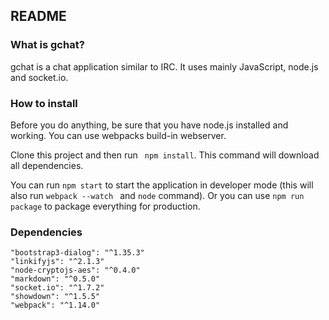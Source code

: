 ## README

### What is gchat?
gchat is a chat application similar to IRC. It uses mainly JavaScript, node.js and socket.io.

### How to install
Before you do anything, be sure that you have node.js installed and working. You can use webpacks build-in webserver.


Clone this project and then run ``` npm install```. This command will download all dependencies. 
 
 You can run ```npm start``` to start the application in developer mode (this will also run ```webpack --watch ``` and ``` node ``` command).
  Or you can use ```npm run package``` to package everything for  production. 
  
### Dependencies

    "bootstrap3-dialog": "^1.35.3"
    "linkifyjs": "^2.1.3"
    "node-cryptojs-aes": "^0.4.0"
    "markdown": "^0.5.0"
    "socket.io": "^1.7.2"
    "showdown": "^1.5.5"
    "webpack": "^1.14.0"